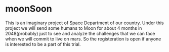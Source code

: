 # moonSoon
This is an imaginary project of Space Department of our country. Under this project we will send some humans to Moon for about 4 months in 2048(probably) just to see and analyze the challenges that we can face when we will commit to live on mars. So the registeration is open if anyone is interested to be a part of this trial.
